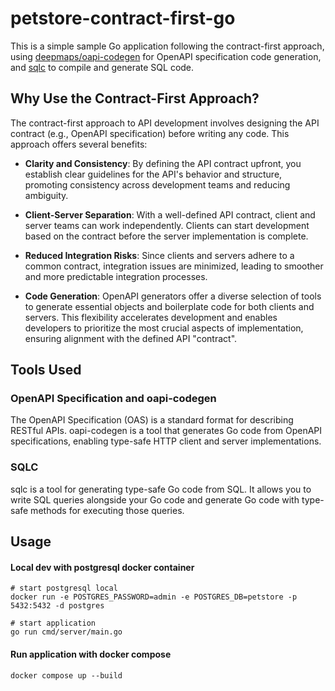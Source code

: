 # petstore-contract-first-go

This is a simple sample Go application following the contract-first approach, using [deepmaps/oapi-codegen](https://github.com/deepmap/oapi-codegen) for OpenAPI specification code generation, and [sqlc](https://github.com/sqlc-dev/sqlc) to compile and generate SQL code.

## Why Use the Contract-First Approach?

The contract-first approach to API development involves designing the API contract (e.g., OpenAPI specification) before writing any code. This approach offers several benefits:

- **Clarity and Consistency**: By defining the API contract upfront, you establish clear guidelines for the API's behavior and structure, promoting consistency across development teams and reducing ambiguity.

- **Client-Server Separation**: With a well-defined API contract, client and server teams can work independently. Clients can start development based on the contract before the server implementation is complete.

- **Reduced Integration Risks**: Since clients and servers adhere to a common contract, integration issues are minimized, leading to smoother and more predictable integration processes.

- **Code Generation**: OpenAPI generators offer a diverse selection of tools to generate essential objects and boilerplate code for both clients and servers. This flexibility accelerates development and enables developers to prioritize the most crucial aspects of implementation, ensuring alignment with the defined API "contract".

## Tools Used

### OpenAPI Specification and oapi-codegen

The OpenAPI Specification (OAS) is a standard format for describing RESTful APIs. oapi-codegen is a tool that generates Go code from OpenAPI specifications, enabling type-safe HTTP client and server implementations.

### SQLC

sqlc is a tool for generating type-safe Go code from SQL. It allows you to write SQL queries alongside your Go code and generate Go code with type-safe methods for executing those queries.

## Usage

#### Local dev with postgresql docker container

```shell
# start postgresql local
docker run -e POSTGRES_PASSWORD=admin -e POSTGRES_DB=petstore -p 5432:5432 -d postgres
 
# start application
go run cmd/server/main.go
```

#### Run application with docker compose

```shell
docker compose up --build
```